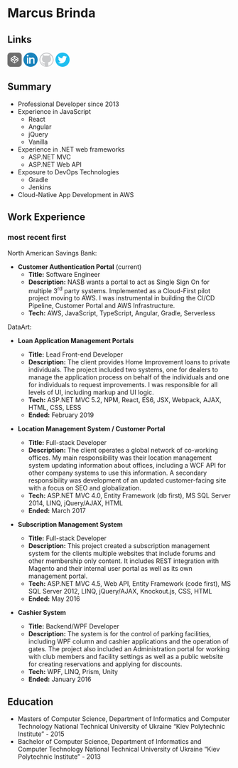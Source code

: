 # Marcus Brinda

## Links

[![CodePen](images/codepen.png)](https://codepen.io/maccabee/)
[![LinkedIn](images/Linkedin.png)](https://www.linkedin.com/in/marcus-brinda)
[![Github](images/github.png)](https://github.com/Maccabee)
[![twitter](images/twitter.png)](https://www.twitter.com/maccabeeodin)

## Summary

- Professional Developer since 2013
- Experience in JavaScript
    - React
    - Angular
    - jQuery
    - Vanilla
- Experience in .NET web frameworks
    - ASP.NET MVC
    - ASP.NET Web API
- Exposure to DevOps Technologies
    - Gradle
    - Jenkins
- Cloud-Native App Development in AWS

## Work Experience 
### most recent first

North American Savings Bank:

- **Customer Authentication Portal** (current)
    - **Title:** Software Engineer
    - **Description:**  NASB wants a portal to act as Single Sign On for multiple 3<sup>rd</sup> party systems. Implemented as a Cloud-First pilot project moving to AWS. I was instrumental in building the CI/CD Pipeline, Customer Portal and AWS Infrastructure.
    - **Tech:** AWS, JavaScript, TypeScript, Angular, Gradle, Serverless

DataArt:

- **Loan Application Management Portals**
    - **Title:** Lead Front-end Developer
    - **Description:** The client provides Home Improvement loans to private individuals. The project included two systems, one for dealers to manage the application process on behalf of the individuals and one for individuals to request improvements. I was responsible for all levels of UI, including markup and UI logic.
    - **Tech:** ASP.NET MVC 5.2, NPM, React, ES6, JSX, Webpack, AJAX, HTML, CSS, LESS
    - **Ended:** February 2019

- **Location Management System / Customer Portal**
    - **Title:** Full-stack Developer
    - **Description:** The client operates a global network of co-working offices. My main responsibility was their location management system updating information about offices, including a WCF API for other company systems to use this information. A secondary responsibility was development of an updated customer-facing site with a focus on SEO and globalization.
    - **Tech:** ASP.NET MVC 4.0, Entity Framework (db first), MS SQL Server 2014, LINQ, jQuery/AJAX, HTML
    - **Ended:** March 2017

- **Subscription Management System**
    - **Title:** Full-stack Developer
    - **Description:** This project created a subscription management system for the clients multiple websites that include forums and other membership only content. It includes REST integration with Magento and their internal user portal as well as its own management portal.
    - **Tech:** ASP.NET MVC 4.5, Web API, Entity Framework (code first), MS SQL Server 2012, LINQ, jQuery/AJAX, Knockout.js, CSS, HTML
    - **Ended:** May 2016

- **Cashier System**
    - **Title:** Backend/WPF Developer
    - **Description:** The system is for the control of parking facilities, including WPF column and cashier applications and the operation of gates. The project also included an Administration portal for working with club members and facility settings as well as a public website for creating reservations and applying for discounts.
    - **Tech:** WPF, LINQ, Prism, Unity
    - **Ended:** January 2016
    
## Education 

- Masters of Computer Science, Department of Informatics and Computer Technology National Technical University of Ukraine “Kiev Polytechnic Institute” - 2015
- Bachelor of Computer Science, Department of Informatics and Computer Technology National Technical University of Ukraine “Kiev Polytechnic Institute” - 2013
